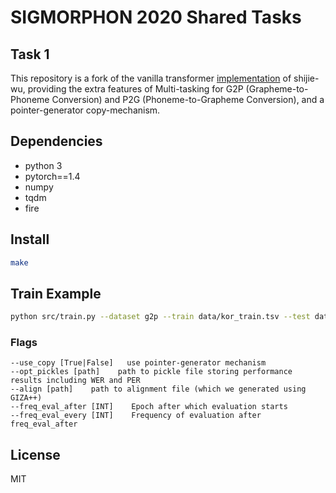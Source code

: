 # SIGMORPHON 2020 Shared Tasks

## Task 1

This repository is a fork of the vanilla transformer [implementation](https://github.com/shijie-wu/neural-transducer) of shijie-wu, providing the extra features of Multi-tasking for G2P (Grapheme-to-Phoneme Conversion) and P2G (Phoneme-to-Grapheme Conversion), and a pointer-generator copy-mechanism.


## Dependencies

- python 3
- pytorch==1.4
- numpy
- tqdm
- fire


## Install

```bash
make
```


## Train Example

```bash
python src/train.py --dataset g2p --train data/kor_train.tsv --test data/kor_test.tsv --dev data/kor_dev.tsv --arch transformer --model model/kor --opt_pickles model/kor-opt-pickle --align data/kor_alignment.pkl --use_copy True --seed 12
```

### Flags
```
--use_copy [True|False]   use pointer-generator mechanism
--opt_pickles [path]    path to pickle file storing performance results including WER and PER
--align [path]    path to alignment file (which we generated using GIZA++)
--freq_eval_after [INT]    Epoch after which evaluation starts
--freq_eval_every [INT]    Frequency of evaluation after freq_eval_after
```


## License

MIT
